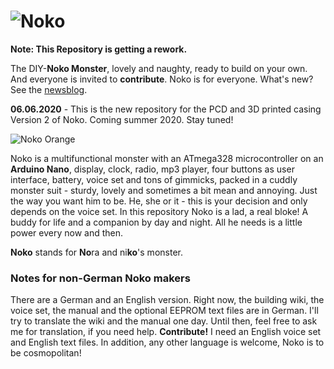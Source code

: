 # ![Noko](http://www.nikolairadke.de/NOKO/noko_back.jpg)  
  
**Note: This Repository is getting a rework.**

The DIY-**Noko Monster**, lovely and naughty, ready to build on your own. And everyone is invited to **contribute**. Noko is for everyone. What's new? See the [newsblog](https://github.com/NikolaiRadke/NOKO_2/tree/master/NEWS.md).  

**06.06.2020** - This is the new repository for the PCD and 3D printed casing Version 2 of Noko. Coming summer 2020. Stay tuned!  
  
![Noko Orange](http://www.nikolairadke.de/NOKO/noko_echt.png)  

Noko is a multifunctional monster with an ATmega328  microcontroller on an **Arduino Nano**, display, clock, radio, mp3 player, four buttons as user interface, battery, voice set and  tons of gimmicks, packed in a cuddly monster suit - sturdy,
lovely and sometimes a bit mean and annoying. Just the way you want him to be. He, she or it - this is your decision and only depends on the voice set. In this repository Noko is a lad, a real bloke! A buddy for life and a companion by day and night. All he needs is a little power every now and then.  

**Noko** stands for **No**ra and ni**ko**'s monster.

### Notes for non-German Noko makers
There are a German and an English version. Right now, the building wiki, the voice set, the manual and the optional EEPROM text files are in German. I'll try to translate the wiki and the manual one day. Until then, feel free to ask me for translation, if you need help. **Contribute!** I need an English voice set and English text files. In addition, any other language is welcome, Noko is to be cosmopolitan!
